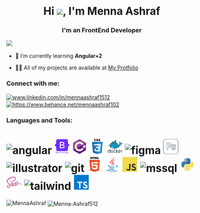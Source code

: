 <h1 align="center">Hi <img src="https://media.giphy.com/media/hvRJCLFzcasrR4ia7z/giphy.gif" width="35">, I'm Menna Ashraf</h1>
<h3 align="center">I'm an FrontEnd Developer</h3>


 <a href="https://github.com/DenverCoder1/readme-typing-svg"><img src="https://readme-typing-svg.herokuapp.com?lines=Bis+Student;FrontEnd+Developer;Always+learning+new+things&center=true&width=500&height=50"></a>



- 🌱 I’m currently learning **Angular+2**


- 👨‍💻 All of my projects are available at <a href="https://protfolio-pied-chircel.app">My Protfolio</a>

<h3 align="left">Connect with me:</h3>
<p align="left">
<a href="https://linkedin.com/in/www.linkedin.com/in/mennaashraf1512" target="blank"><img align="center" src="https://raw.githubusercontent.com/rahuldkjain/github-profile-readme-generator/master/src/images/icons/Social/linked-in-alt.svg" alt="www.linkedin.com/in/mennaashraf1512" height="30" width="40" /></a>
<a href="https://www.behance.net/https://www.behance.net/mennaashraf102" target="blank"><img align="center" src="https://raw.githubusercontent.com/rahuldkjain/github-profile-readme-generator/master/src/images/icons/Social/behance.svg" alt="https://www.behance.net/mennaashraf102" height="30" width="40" /></a>
</p>

<h3 align="left">Languages and Tools:</h3>
<h1 align="left"> 
 <span href="https://angular.io" style="text-decoration: none;display:inline-block; color: inherit; target="_blank" rel="noreferrer">
  <img src="https://angular.io/assets/images/logos/angular/angular.svg" alt="angular" width="40" height="40"/>
 </span> 
 <span href="https://getbootstrap.com"  style="text-decoration: none;display:inline-block; color: inherit;target="_blank" rel="noreferrer"> 
  <img src="https://raw.githubusercontent.com/devicons/devicon/master/icons/bootstrap/bootstrap-plain-wordmark.svg" alt="bootstrap" width="40" height="40"/> 
 </span> 
 <span href="https://www.w3schools.com/cs/" style="text-decoration: none; color: inherit; target="_blank" rel="noreferrer">
  <img src="https://raw.githubusercontent.com/devicons/devicon/master/icons/csharp/csharp-original.svg" alt="csharp" width="40" height="40"/> 
 </span> 
 <span href="https://www.w3schools.com/css/" style="text-decoration: none; color: inherit; target="_blank" rel="noreferrer"> 
  <img src="https://raw.githubusercontent.com/devicons/devicon/master/icons/css3/css3-original-wordmark.svg" alt="css3" width="40" height="40"/>
 </span> 
 <span href="https://www.docker.com/" style="text-decoration: none; color: inherit; target="_blank" rel="noreferrer"> 
  <img src="https://raw.githubusercontent.com/devicons/devicon/master/icons/docker/docker-original-wordmark.svg" alt="docker" width="40" height="40"/>
 </span> 
 <span href="https://www.figma.com/" style="text-decoration: none; color: inherit; target="_blank" rel="noreferrer">
  <img src="https://www.vectorlogo.zone/logos/figma/figma-icon.svg" alt="figma" width="40" height="40"/> 
 </span>
  <span href="https://www.photoshop.com/en" target="_blank" rel="noreferrer"> 
  <img src="https://raw.githubusercontent.com/devicons/devicon/master/icons/photoshop/photoshop-line.svg" alt="photoshop" width="40" height="40"/> 
 </span> 
  <span href="https://www.adobe.com/in/products/illustrator.html" style="text-decoration: none; color: inherit; target="_blank" rel="noreferrer">
  <img src="https://www.vectorlogo.zone/logos/adobe_illustrator/adobe_illustrator-icon.svg" alt="illustrator" width="40" height="40"/> 
 </span> 
 <span href="https://git-scm.com/"  style="text-decoration: none; color: inherit; target="_blank" rel="noreferrer">
  <img src="https://www.vectorlogo.zone/logos/git-scm/git-scm-icon.svg" alt="git" width="40" height="40"/>
 </span> 
 <span href="https://www.w3.org/html/" style="text-decoration: none; color: inherit; target="_blank" rel="noreferrer">
  <img src="https://raw.githubusercontent.com/devicons/devicon/master/icons/html5/html5-original-wordmark.svg" alt="html5" width="40" height="40"/>
 </span>

 <span href="https://www.java.com" target="_blank" rel="noreferrer">
  <img src="https://raw.githubusercontent.com/devicons/devicon/master/icons/java/java-original.svg" alt="java" width="40" height="40"/> 
 </span> 
 <span href="https://developer.mozilla.org/en-US/docs/Web/JavaScript" target="_blank" rel="noreferrer">
  <img src="https://raw.githubusercontent.com/devicons/devicon/master/icons/javascript/javascript-original.svg" alt="javascript" width="40" height="40"/> 
 </span> 
 <span href="https://www.microsoft.com/en-us/sql-server" target="_blank" rel="noreferrer"> 
  <img src="https://www.svgrepo.com/show/303229/microsoft-sql-server-logo.svg" alt="mssql" width="40" height="40"/> 
 </span> 

 <span href="https://www.python.org" target="_blank" rel="noreferrer">
  <img src="https://raw.githubusercontent.com/devicons/devicon/master/icons/python/python-original.svg" alt="python" width="40" height="40"/> 
 </span> 
 <span href="https://sass-lang.com" target="_blank" rel="noreferrer"> 
  <img src="https://raw.githubusercontent.com/devicons/devicon/master/icons/sass/sass-original.svg" alt="sass" width="40" height="40"/> 
 </span> 
 <span href="https://tailwindcss.com/" target="_blank" rel="noreferrer">
  <img src="https://www.vectorlogo.zone/logos/tailwindcss/tailwindcss-icon.svg" alt="tailwind" width="40" height="40"/> 
 </span> 
 <span href="https://www.typescriptlang.org/" target="_blank" rel="noreferrer"> 
  <img src="https://raw.githubusercontent.com/devicons/devicon/master/icons/typescript/typescript-original.svg" alt="typescript" width="40" height="40"/>
  <span></span>
 </h1>

   <p><img align="left" src="https://github-readme-stats.vercel.app/api/top-langs?username=Menna-Ashraf512&show_icons=true&locale=en&layout=compact" alt="MennaAshraf" /></p>

<p>&nbsp;<img align="center" src="https://github-readme-stats.vercel.app/api?username=Menna-Ashraf512&show_icons=true&locale=en" alt="Menna-Ashraf512" /></p>

